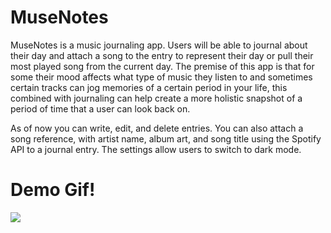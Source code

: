 # MuseNotes
MuseNotes is a music journaling app. Users will be able to journal about their day and attach a song to the entry to represent their day or pull their most played song from the current day. The premise of this app is that for some their mood affects what type of music they listen to and sometimes certain tracks can jog memories of a certain period in your life, this combined with journaling can help create a more holistic snapshot of a period of time that a user can look back on. 

As of now you can write, edit, and delete entries. You can also attach a song reference, with artist name, album art, and song title using the Spotify API to a journal entry. The settings allow users to switch to dark mode.

# Demo Gif!
![](http://g.recordit.co/IzoEwPQRa3.gif)
